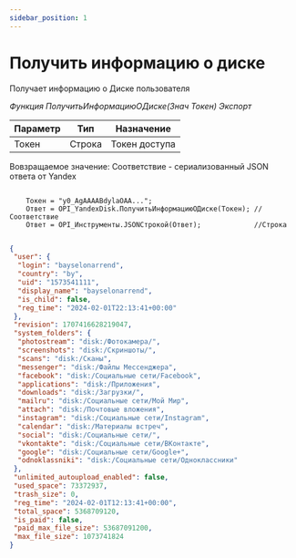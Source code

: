 ```yaml
---
sidebar_position: 1
---
```


# Получить информацию о диске
Получает информацию о Диске пользователя

*Функция ПолучитьИнформациюОДиске(Знач Токен) Экспорт*

  | Параметр | Тип | Назначение |
  |-|-|-|
  | Токен | Строка | Токен доступа |
  
  Вовзращаемое значение: Соответствие - сериализованный JSON ответа от Yandex

```bsl title="Пример кода"
			
    Токен = "y0_AgAAAABdylaOAA...";   
    Ответ = OPI_YandexDisk.ПолучитьИнформациюОДиске(Токен); //Соответствие
    Ответ = OPI_Инструменты.JSONСтрокой(Ответ);             //Строка

```

```json title="Результат"

{
 "user": {
  "login": "bayselonarrend",
  "country": "by",
  "uid": "1573541111",
  "display_name": "bayselonarrend",
  "is_child": false,
  "reg_time": "2024-02-01T22:13:41+00:00"
 },
 "revision": 1707416628219047,
 "system_folders": {
  "photostream": "disk:/Фотокамера/",
  "screenshots": "disk:/Скриншоты/",
  "scans": "disk:/Сканы",
  "messenger": "disk:/Файлы Мессенджера",
  "facebook": "disk:/Социальные сети/Facebook",
  "applications": "disk:/Приложения",
  "downloads": "disk:/Загрузки/",
  "mailru": "disk:/Социальные сети/Мой Мир",
  "attach": "disk:/Почтовые вложения",
  "instagram": "disk:/Социальные сети/Instagram",
  "calendar": "disk:/Материалы встреч",
  "social": "disk:/Социальные сети/",
  "vkontakte": "disk:/Социальные сети/ВКонтакте",
  "google": "disk:/Социальные сети/Google+",
  "odnoklassniki": "disk:/Социальные сети/Одноклассники"
 },
 "unlimited_autoupload_enabled": false,
 "used_space": 73372937,
 "trash_size": 0,
 "reg_time": "2024-02-01T12:13:41+00:00",
 "total_space": 5368709120,
 "is_paid": false,
 "paid_max_file_size": 53687091200,
 "max_file_size": 1073741824
}

```
